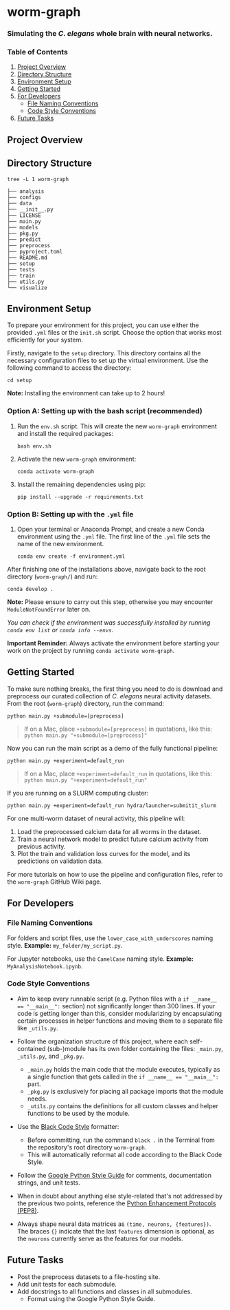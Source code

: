 # worm-graph

### Simulating the _C. elegans_ whole brain with neural networks.

### Table of Contents
1. [Project Overview](#worm-graph)
2. [Directory Structure](#directory-structure)
3. [Environment Setup](#environment-setup)
4. [Getting Started](#getting-started)
5. [For Developers](#for-developers)
    - [File Naming Conventions](#file-naming-conventions)
    - [Code Style Conventions](#code-style-conventions)
6. [Future Tasks](#future-tasks--todos)

## Project Overview

## Directory Structure
`tree -L 1 worm-graph`
```
├── analysis
├── configs
├── data
├── __init__.py
├── LICENSE
├── main.py
├── models
├── pkg.py
├── predict
├── preprocess
├── pyproject.toml
├── README.md
├── setup
├── tests
├── train
├── utils.py
└── visualize
```

## Environment Setup

To prepare your environment for this project, you can use either the provided `.yml` files or the `init.sh` script. Choose the option that works most efficiently for your system.

Firstly, navigate to the `setup` directory. This directory contains all the necessary configuration files to set up the virtual environment. Use the following command to access the directory:

```
cd setup
```

**Note:** Installing the environment can take up to 2 hours!

### Option A: Setting up with the bash script (recommended) 

1. Run the `env.sh` script. This will create the new `worm-graph` environment and install the required packages:

    ```
    bash env.sh
    ```

2. Activate the new `worm-graph` environment:

    ```
    conda activate worm-graph
    ```

3. Install the remaining dependencies using pip:

    ```
    pip install --upgrade -r requirements.txt
    ```

### Option B: Setting up with the `.yml` file

1. Open your terminal or Anaconda Prompt, and create a new Conda environment using the `.yml` file. The first line of the `.yml` file sets the name of the new environment.

    ```
    conda env create -f environment.yml
    ```

After finishing one of the installations above, navigate back to the root directory (`worm-graph/`) and run:

    conda develop .

**Note:** Please ensure to carry out this step, otherwise you may encounter `ModuleNotFoundError` later on.

*You can check if the environment was successfully installed by running `conda env list` or `conda info --envs`.*

**Important Reminder:** Always activate the environment before starting your work on the project by running `conda activate worm-graph`.

## Getting Started

To make sure nothing breaks, the first thing you need to do is download and preprocess our curated collection of _C. elegans_ neural activity datasets. 
From the root (`worm-graph`) directory, run the command:

`python main.py +submodule=[preprocess]`

> If on a Mac, place `+submodule=[preprocess]` in quotations, like this:
    `python main.py "+submodule=[preprocess]"`

Now you can run the main script as a demo of the fully functional pipeline:

`python main.py +experiment=default_run`

> If on a Mac, place `+experiment=default_run` in quotations, like this:
    `python main.py "+experiment=default_run"`

If you are running on a SLURM computing cluster:

`python main.py +experiment=default_run hydra/launcher=submitit_slurm`

For one multi-worm dataset of neural activity, this pipeline will:
1. Load the preprocessed calcium data for all worms in the dataset.
2. Train a neural network model to predict future calcium activity from previous activity.
3. Plot the train and validation loss curves for the model, and its predictions on validation data.

For more tutorials on how to use the pipeline and configuration files, refer to the `worm-graph` GitHub Wiki page.

## For Developers

### File Naming Conventions

For folders and script files, use the `lower_case_with_underscores` naming style.
**Example:** `my_folder/my_script.py`.

For Jupyter notebooks, use the `CamelCase` naming style.
**Example:** `MyAnalysisNotebook.ipynb`.

### Code Style Conventions

- Aim to keep every runnable script (e.g. Python files with a `if __name__ == "__main__":` section) not significantly longer than 300 lines. If your code is getting longer than this, consider modularizing by encapsulating certain processes in helper functions and moving them to a separate file like `_utils.py`.

- Follow the organization structure of this project, where each self-contained (sub-)module has its own folder containing the files: `_main.py`, `_utils.py`, and `_pkg.py`.
  - `_main.py` holds the main code that the module executes, typically as a single function that gets called in the `if __name__ == "__main__":` part.
  - `_pkg.py` is exclusively for placing all package imports that the module needs.
  - `_utils.py` contains the definitions for all custom classes and helper functions to be used by the module.

- Use the [Black Code Style](https://github.com/psf/black) formatter:
  - Before committing, run the command `black .` in the Terminal from the repository's root directory `worm-graph`.
  - This will automatically reformat all code according to the Black Code Style.

- Follow the [Google Python Style Guide](https://google.github.io/styleguide/pyguide.html) for comments, documentation strings, and unit tests.

- When in doubt about anything else style-related that's not addressed by the previous two points, reference the [Python Enhancement Protocols (PEP8)](https://peps.python.org/pep-0008/).

- Always shape neural data matrices as `(time, neurons, {features})`. The braces `{}` indicate that the last `features` dimension is optional, as the `neurons` currently serve as the features for our models.

## Future Tasks

- Post the preprocess datasets to a file-hosting site.
- Add unit tests for each submodule.
- Add docstrings to all functions and classes in all submodules.
   - Format using the Google Python Style Guide.
